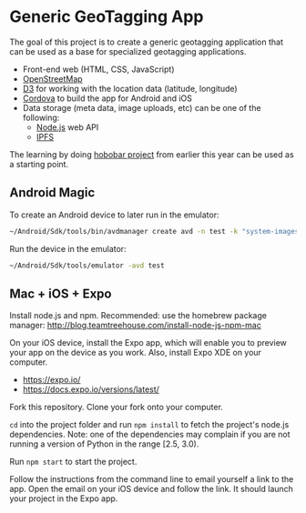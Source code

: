 # Generic GeoTagging App

The goal of this project is to create a generic geotagging application that can be used as a base for specialized geotagging applications.

* Front-end web (HTML, CSS, JavaScript)
* [OpenStreetMap](https://www.openstreetmap.org/)
* [D3](https://d3js.org/) for working with the location data (latitude, longitude)
* [Cordova](https://cordova.apache.org/) to build the app for Android and iOS
* Data storage (meta data, image uploads, etc) can be one of the following:
  * [Node.js](https://nodejs.org/en/) web API
  * [IPFS](https://ipfs.io/)

The learning by doing [hobobar project](https://github.com/Learn-by-doing/hobobar) from earlier this year can be used as a starting point.

## Android Magic

To create an Android device to later run in the emulator:
```bash
~/Android/Sdk/tools/bin/avdmanager create avd -n test -k "system-images;android-27;google_apis;x86"
```

Run the device in the emulator:
```bash
~/Android/Sdk/tools/emulator -avd test
```

## Mac + iOS + Expo

Install node.js and npm. Recommended: use the homebrew package manager:
http://blog.teamtreehouse.com/install-node-js-npm-mac

On your iOS device, install the Expo app, which will enable you to preview your app on the device as you work. Also, install Expo XDE on your computer.
- https://expo.io/
- https://docs.expo.io/versions/latest/

Fork this repository. Clone your fork onto your computer.

`cd` into the project folder and run `npm install` to fetch the project's node.js dependencies. Note: one of the dependencies may complain if you are not running a version of Python in the range [2.5, 3.0).

Run `npm start` to start the project.

Follow the instructions from the command line to email yourself a link to the app. Open the email on your iOS device and follow the link. It should launch your project in the Expo app.
